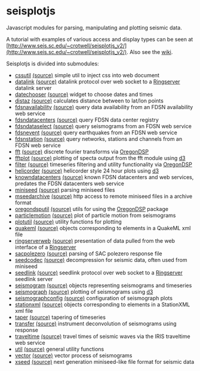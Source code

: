 # seisplotjs
Javascript modules for parsing, manipulating and plotting seismic data.

A tutorial with examples of various access and display types can be seen at
[http://www.seis.sc.edu/~crotwell/seisplotjs_v2/](http://www.seis.sc.edu/~crotwell/seisplotjs_v2/). Also see the [wiki](https://github.com/crotwell/seisplotjs/wiki).


Seisplotjs is divided into submodules:

* [cssutil](http://www.seis.sc.edu/~crotwell/seisplotjs_v2/api/cssutil.html) [(source)](https://github.com/crotwell/seisplotjs/blob/version2.0/src/cssutil.js) simple util to inject css into web document
* [datalink](http://www.seis.sc.edu/~crotwell/seisplotjs_v2/api/datalink.html) [(source)](https://github.com/crotwell/seisplotjs/blob/version2.0/src/datalink.js) datalink protocol over web socket to a [Ringserver](https://seiscode.iris.washington.edu/projects/ringserver) datalink server
* [datechooser](http://www.seis.sc.edu/~crotwell/seisplotjs_v2/api/datechooser.html) [(source)](https://github.com/crotwell/seisplotjs/blob/version2.0/src/datechooser.js) widget to choose dates and times
* [distaz](http://www.seis.sc.edu/~crotwell/seisplotjs_v2/api/distaz.html) [(source)](https://github.com/crotwell/seisplotjs/blob/version2.0/src/distaz.js) calculates distance between to lat/lon points
* [fdsnavailability](http://www.seis.sc.edu/~crotwell/seisplotjs_v2/api/fdsnavailability.html) [(source)](https://github.com/crotwell/seisplotjs/blob/version2.0/src/fdsnavailability.js) query data availability from an FDSN availability web service
* [fdsndatacenters](http://www.seis.sc.edu/~crotwell/seisplotjs_v2/api/fdsndatacenters.html) [(source)](https://github.com/crotwell/seisplotjs/blob/version2.0/src/fdsndatacenters.js) query FDSN data center registry
* [fdsndataselect](http://www.seis.sc.edu/~crotwell/seisplotjs_v2/api/fdsndataselect.html) [(source)](https://github.com/crotwell/seisplotjs/blob/version2.0/src/fdsndataselect.js) query seismograms from an FDSN web service
* [fdsnevent](http://www.seis.sc.edu/~crotwell/seisplotjs_v2/api/fdsnevent.html) [(source)](https://github.com/crotwell/seisplotjs/blob/version2.0/src/fdsnevent.js) query earthquakes from an FDSN web service
* [fdsnstation](http://www.seis.sc.edu/~crotwell/seisplotjs_v2/api/fdsnstation.html) [(source)](https://github.com/crotwell/seisplotjs/blob/version2.0/src/fdsnstation.js) query networks, stations and channels from an FDSN web service
* [fft](http://www.seis.sc.edu/~crotwell/seisplotjs_v2/api/fft.html) [(source)](https://github.com/crotwell/seisplotjs/blob/version2.0/src/fft.js) discrete fourier transforms via [OregonDSP](https://www.npmjs.com/package/oregondsp)
* [fftplot](http://www.seis.sc.edu/~crotwell/seisplotjs_v2/api/fftplot.html) [(source)](https://github.com/crotwell/seisplotjs/blob/version2.0/src/fftplot.js) plotting of specta output from the fft module using [d3](http://d3js.org)
* [filter](http://www.seis.sc.edu/~crotwell/seisplotjs_v2/api/filter.html) [(source)](https://github.com/crotwell/seisplotjs/blob/version2.0/src/filter.js) timeseries filtering and utility functionality via [OregonDSP](https://www.npmjs.com/package/oregondsp)
* [helicorder](http://www.seis.sc.edu/~crotwell/seisplotjs_v2/api/helicorder.html) [(source)](https://github.com/crotwell/seisplotjs/blob/version2.0/src/helicorder.js) helicorder style 24 hour plots using [d3](http://d3js.org)
* [knowndatacenters](http://www.seis.sc.edu/~crotwell/seisplotjs_v2/api/knowndatacenters.html) [(source)](https://github.com/crotwell/seisplotjs/blob/version2.0/src/knowndatacenters.js) known FDSN datacenters and web services, predates the FDSN datacenters web service
* [miniseed](http://www.seis.sc.edu/~crotwell/seisplotjs_v2/api/miniseed.html) [(source)](https://github.com/crotwell/seisplotjs/blob/version2.0/src/miniseed.js) parsing miniseed files
* [mseedarchive](http://www.seis.sc.edu/~crotwell/seisplotjs_v2/api/mseedarchive.html) [(source)](https://github.com/crotwell/seisplotjs/blob/version2.0/src/mseedarchive.js) http access to remote miniseed files in a archive format
* [oregondsputil](http://www.seis.sc.edu/~crotwell/seisplotjs_v2/api/oregondsputil.html) [(source)](https://github.com/crotwell/seisplotjs/blob/version2.0/src/oregondsputil.js) utils for using the [OregonDSP](https://www.npmjs.com/package/oregondsp) package
* [particlemotion](http://www.seis.sc.edu/~crotwell/seisplotjs_v2/api/particlemotion.html) [(source)](https://github.com/crotwell/seisplotjs/blob/version2.0/src/particlemotion.js) plot of particle motion from seismograms
* [plotutil](http://www.seis.sc.edu/~crotwell/seisplotjs_v2/api/plotutil.html) [(source)](https://github.com/crotwell/seisplotjs/blob/version2.0/src/plotutil.js) utility functions for plotting
* [quakeml](http://www.seis.sc.edu/~crotwell/seisplotjs_v2/api/quakeml.html) [(source)](https://github.com/crotwell/seisplotjs/blob/version2.0/src/quakeml.js) objects corresponding to elements in a QuakeML xml file
* [ringserverweb](http://www.seis.sc.edu/~crotwell/seisplotjs_v2/api/ringserverweb.html) [(source)](https://github.com/crotwell/seisplotjs/blob/version2.0/src/ringserverweb.js) presentation of data pulled from the web interface of a [Ringserver](https://seiscode.iris.washington.edu/projects/ringserver)
* [sacpolezero](http://www.seis.sc.edu/~crotwell/seisplotjs_v2/api/sacpolezero.html) [(source)](https://github.com/crotwell/seisplotjs/blob/version2.0/src/sacpolezero.js) parsing of SAC polezero response file
* [seedcodec](http://www.seis.sc.edu/~crotwell/seisplotjs_v2/api/seedcodec.html) [(source)](https://github.com/crotwell/seisplotjs/blob/version2.0/src/seedcodec.js) decompression for seismic data, often used from miniseed
* [seedlink](http://www.seis.sc.edu/~crotwell/seisplotjs_v2/api/seedlink.html) [(source)](https://github.com/crotwell/seisplotjs/blob/version2.0/src/seedlink.js) seedlink protocol over web socket to a [Ringserver](https://seiscode.iris.washington.edu/projects/ringserver) seedlink server
* [seismogram](http://www.seis.sc.edu/~crotwell/seisplotjs_v2/api/seismogram.html) [(source)](https://github.com/crotwell/seisplotjs/blob/version2.0/src/seismogram.js) objects representing seismograms and timeseries
* [seismograph](http://www.seis.sc.edu/~crotwell/seisplotjs_v2/api/seismograph.html) [(source)](https://github.com/crotwell/seisplotjs/blob/version2.0/src/seismograph.js) plotting of seismograms using [d3](http://d3js.org)
* [seismographconfig](http://www.seis.sc.edu/~crotwell/seisplotjs_v2/api/seismographconfig.html) [(source)](https://github.com/crotwell/seisplotjs/blob/version2.0/src/seismographconfig.js) configuration of seismograph plots
* [stationxml](http://www.seis.sc.edu/~crotwell/seisplotjs_v2/api/stationxml.html) [(source)](https://github.com/crotwell/seisplotjs/blob/version2.0/src/stationxml.js) objects corresponding to elements in a StationXML xml file
* [taper](http://www.seis.sc.edu/~crotwell/seisplotjs_v2/api/taper.html) [(source)](https://github.com/crotwell/seisplotjs/blob/version2.0/src/taper.js) tapering of timeseries
* [transfer](http://www.seis.sc.edu/~crotwell/seisplotjs_v2/api/transfer.html) [(source)](https://github.com/crotwell/seisplotjs/blob/version2.0/src/transfer.js) instrument deconvolution of seismograms using response
* [traveltime](http://www.seis.sc.edu/~crotwell/seisplotjs_v2/api/traveltime.html) [(source)](https://github.com/crotwell/seisplotjs/blob/version2.0/src/traveltime.js) travel times of seismic waves via the IRIS traveltime web service
* [util](http://www.seis.sc.edu/~crotwell/seisplotjs_v2/api/util.html) [(source)](https://github.com/crotwell/seisplotjs/blob/version2.0/src/util.js) general utility functions
* [vector](http://www.seis.sc.edu/~crotwell/seisplotjs_v2/api/vector.html) [(source)](https://github.com/crotwell/seisplotjs/blob/version2.0/src/vector.js) vector process of seismograms
* [xseed](http://www.seis.sc.edu/~crotwell/seisplotjs_v2/api/xseed.html) [(source)](https://github.com/crotwell/seisplotjs/blob/version2.0/src/xseed.js) next generation miniseed-like file format for seismic data
